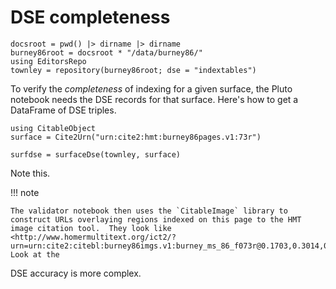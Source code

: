 # DSE completeness

```@setup dse
docsroot = pwd() |> dirname |> dirname
burney86root = docsroot * "/data/burney86/"
using EditorsRepo
townley = repository(burney86root; dse = "indextables")
```

To verify the *completeness* of indexing for a given surface, the Pluto notebook needs the DSE records for that surface.  Here's how to get a DataFrame of DSE triples.

```@example dse
using CitableObject
surface = Cite2Urn("urn:cite2:hmt:burney86pages.v1:73r")

surfdse = surfaceDse(townley, surface)
```

Note this.

!!! note

    The validator notebook then uses the `CitableImage` library to construct URLs overlaying regions indexed on this page to the HMT image citation tool.  They look like <http://www.homermultitext.org/ict2/?urn=urn:cite2:citebl:burney86imgs.v1:burney_ms_86_f073r@0.1703,0.3014,0.3983,0.03259&>.  Look at the



DSE accuracy is more complex.